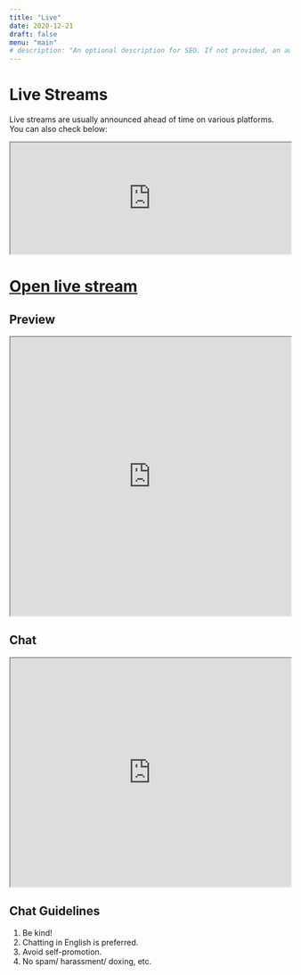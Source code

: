 ```yaml
---
title: "Live"
date: 2020-12-21
draft: false
menu: "main"
# description: "An optional description for SEO. If not provided, an automatically created summary will be used."
---
```


# Live Streams

Live streams are usually announced ahead of time on various platforms. You can also check below:

<iframe
	src="https://gist.github.com/earnestma/2e283423c51457f3b77eecab2e28ff46.pibb"
	title="Schedule"
	height="200px" width=100%>
</iframe>

# <a href="https://live.earne.link/" target="_blank">Open live stream</a>

## Preview

<iframe
  src="https://live.earne.link/embed/video"
  title="LP Livestreams on earne's Owncast"
  height="500px" width=100%
  referrerpolicy="origin"
  scrolling="no"
  allowfullscreen="yes">
</iframe>

## Chat

<iframe
  src="https://live.earne.link/embed/chat"
  title="LP Livestreams on earne's Owncast"
  height="410px" width=100%
  referrerpolicy="origin"
  scrolling="no">
</iframe>

## Chat Guidelines

1. Be kind!
2. Chatting in English is preferred.
3. Avoid self-promotion.
4. No spam/ harassment/ doxing, etc.
